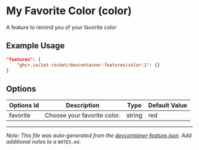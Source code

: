 
# My Favorite Color (color)

A feature to remind you of your favorite color

## Example Usage

```json
"features": {
    "ghcr.io/iot-rocket/devcontainer-features/color:1": {}
}
```

## Options

| Options Id | Description | Type | Default Value |
|-----|-----|-----|-----|
| favorite | Choose your favorite color. | string | red |



---

_Note: This file was auto-generated from the [devcontainer-feature.json](https://github.com/iot-rocket/devcontainer-features/blob/main/src/color/devcontainer-feature.json).  Add additional notes to a `NOTES.md`._

